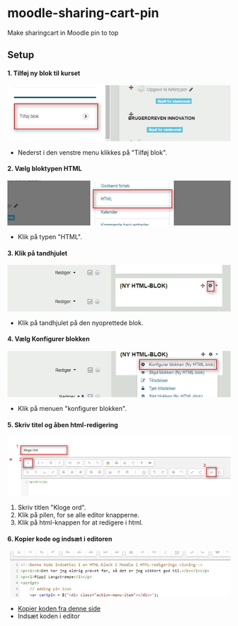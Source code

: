 # moodle-sharing-cart-pin
Make sharingcart in Moodle pin to top

## Setup

#### 1. Tilføj ny blok til kurset
![alt text](https://github.com/claushansen/moodle-sharing-cart-pin/blob/master/images/guide-1.jpg "Tilføj blok")

* Nederst i den venstre menu klikkes på "Tilføj blok".

#### 2. Vælg bloktypen HTML
![alt text](https://github.com/claushansen/moodle-sharing-cart-pin/blob/master/images/guide-2.jpg "Vælg HTML")

* Klik på typen "HTML".

#### 3. Klik på tandhjulet
![alt text](https://github.com/claushansen/moodle-sharing-cart-pin/blob/master/images/guide-3.jpg "Klik tandhjul")

* Klik på tandhjulet på den nyoprettede blok.

#### 4. Vælg Konfigurer blokken
![alt text](https://github.com/claushansen/moodle-sharing-cart-pin/blob/master/images/guide-4.jpg "Konfigurer blokken")

* Klik på menuen "konfigurer blokken".

#### 5. Skriv titel og åben html-redigering
![alt text](https://github.com/claushansen/moodle-sharing-cart-pin/blob/master/images/guide-5.jpg "Skriv titel og åben html redigering")

1. Skriv titlen "Kloge ord".
2. Klik på pilen, for se alle editor knapperne.
3. Klik på html-knappen for at redigere i html.

#### 6. Kopier kode og indsæt i editoren
![alt text](https://github.com/claushansen/moodle-sharing-cart-pin/blob/master/images/guide-6.jpg "Indsæt kode")

* [Kopier koden fra denne side](https://raw.githubusercontent.com/claushansen/moodle-sharing-cart-pin/master/block.html)
* Indsæt koden i editor



